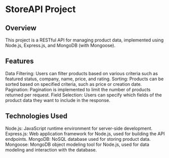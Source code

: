 # StoreAPI Project

## Overview
This project is a RESTful API for managing product data, implemented using Node.js, Express.js, and MongoDB (with Mongoose).

## Features
Data Filtering: Users can filter products based on various criteria such as featured status, company, name, price, and rating.
Sorting: Products can be sorted based on specified criteria, such as price or creation date.
Pagination: Pagination is implemented to limit the number of products returned per request.
Field Selection: Users can specify which fields of the product data they want to include in the response.

## Technologies Used
Node.js: JavaScript runtime environment for server-side development.
Express.js: Web application framework for Node.js, used for building the API endpoints.
MongoDB: NoSQL database used for storing product data.
Mongoose: MongoDB object modeling tool for Node.js, used for data modeling and interaction with the database.
